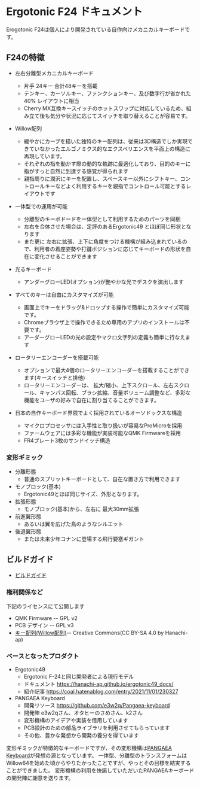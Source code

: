 # Ergotonic F24 ドキュメント

Erogotonic F24は個人により開発されている自作向けメカニカルキーボードです。

## F24の特徴

- 左右分離型メカニカルキーボード
  - 片手 24キー 合計48キーを搭載
  - テンキー、カーソルキー、ファンクションキー、及び数字行が省かれた 40% レイアウトに相当
  - Cherry MX互換キースイッチのホットスワップに対応しているため、組み立て後も気分や状況に応じてスイッチを取り替えることが容易です。
 
- Willow配列
  - 緩やかにカーブを描いた独特のキー配列は、従来は3D構造でしか実現できていなかったエルゴノミクス的なエクスペリエンスを平面上の構造に再現しています。
  - それぞれの指を動かす際の動的な軌跡に最適化しており、目的のキーに指がすっと自然に到達する感覚が得られます
  - 親指周りに潤沢にキーを配置し、スペースキー以外にシフトキー、コントロールキーなどよく利用するキーを親指でコントロール可能とするレイアウトです

- 一体型での運用が可能
  - 分離型のキーボドードを一体型として利用するためのパーツを同梱
  - 左右を合体させた場合は、定評のあるErgotonic49 とほぼ同じ形状となります
  - また更に 左右に拡張、上下に角度をつける機構が組み込まれているので、利用者の着座姿勢や打鍵ポジションに応じてキーボードの形状を自在に変化させることができます
 
- 光るキーボード
  - アンダーグローLED(オプション)が艶やかな光でデスクを演出します

- すべてのキーは自由にカスタマイズが可能
  - 画面上でキーをドラッグ&ドロップする操作で簡単にカスタマイズ可能です。
  - Chromeブラウザ上で操作できるため専用のアプリのインストールは不要です。
  - アーダーグローLEDの光の設定やマクロ文字列の定義も簡単に行なえます 

- ロータリーエンコーダーを搭載可能
  - オプションで最大4個のロータリーエンコーダーを搭載することができます(キースイッチと排他)
  - ロータリーエンコーダーは、 拡大/縮小、上下スクロール、左右スクロール、キャンパス回転、ブラシ拡縮、音量ボリューム調整など、多彩な機能をユーザの好みで自在に割り当てることができます。

- 日本の自作キーボード界隈でよく採用されているオーソドックスな構造
  - マイクロプロセッサには入手性と取り扱いが容易なProMicroを採用
  - ファームウェアには多彩な機能が実装可能なQMK Firmwareを採用
  - FR4プレート3枚のサンドイッチ構造

### 変形ギミック
 -  分離形態
     -  普通のスプリットキーボードとして、自在な置き方で利用できます
  -  モノブロック(基本)
     -  Ergotonic49とほぼ同じサイズ、外形となります。
  -  拡張形態
     -  モノブロック(基本)から、左右に 最大30mm拡張
  -  前進翼形態
     -  あるいは翼を広げた鳥のようなシルエット
  -  後退翼形態
     -  または未来少年コナンに登場する飛行要塞ギガント
 
## ビルドガイド

- [ビルドガイド](docs/index.md)


### 権利関係など

下記のライセンスにて公開します

  - QMK Firmware -- GPL v2
  - PCB デザイン -- GPL v3
  - [キー配列(Willow配列)](docs/ergotonic_f49_layout_desigen.pdf )-- Creative Commons(CC BY-SA 4.0 by Hanachi-ap)   

### ベースとなったプロダクト
  - Ergotonic49 
    - Ergotonic F-24と同じ開発者による現行モデル
    -  ドキュメント https://hanachi-ap.github.io/ergotonic49_docs/
    -  紹介記事 https://coal.hatenablog.com/entry/2021/11/01/230327
  - PANGAEA Keyboard
    - 開発リソース https://github.com/e3w2q/Pangaea-keyboard
    - 開発陣 e3w2qさん、オタヒーのさめさん、k2さん
    - 変形機構のアイデアや実装を借用しています
    - PCB設計のための部品ライブラリを利用させてもらっています
    - その他、豊かな発想から開発の養分を得ています
  
変形ギミックが特徴的なキーボードですが、その変形機構は[PANGAEA Keyboard](https://github.com/e3w2q/Pangaea-keyboard)が発想の源となっています。
一体型、分離型のトランスフォームはWillow64を始めた頃からやりたかったことですが、やっとその目標を結実することができました。
変形機構の利用を快諾していただいたPANGAEAキーボードの開発陣に謝意を送ります。